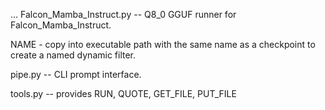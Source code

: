 ...
Falcon_Mamba_Instruct.py -- Q8_0 GGUF runner for Falcon_Mamba_Instruct.

NAME - copy into executable path with the same name as a checkpoint to create a named dynamic filter.

pipe.py -- CLI prompt interface.

tools.py -- provides RUN, QUOTE, GET_FILE, PUT_FILE
